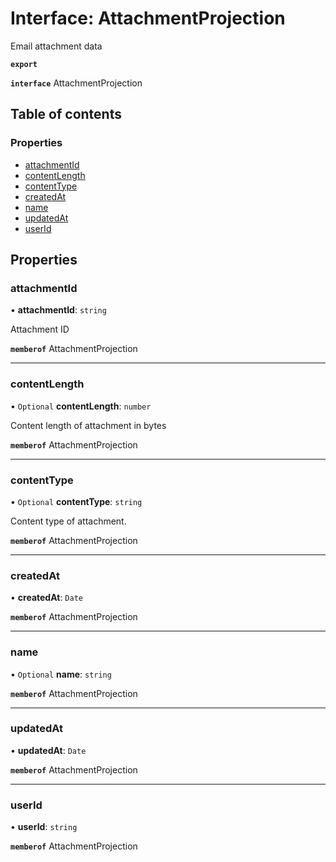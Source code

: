 # Interface: AttachmentProjection

Email attachment data

**`export`**

**`interface`** AttachmentProjection

## Table of contents

### Properties

- [attachmentId](AttachmentProjection.md#attachmentid)
- [contentLength](AttachmentProjection.md#contentlength)
- [contentType](AttachmentProjection.md#contenttype)
- [createdAt](AttachmentProjection.md#createdat)
- [name](AttachmentProjection.md#name)
- [updatedAt](AttachmentProjection.md#updatedat)
- [userId](AttachmentProjection.md#userid)

## Properties

### attachmentId

• **attachmentId**: `string`

Attachment ID

**`memberof`** AttachmentProjection

___

### contentLength

• `Optional` **contentLength**: `number`

Content length of attachment in bytes

**`memberof`** AttachmentProjection

___

### contentType

• `Optional` **contentType**: `string`

Content type of attachment.

**`memberof`** AttachmentProjection

___

### createdAt

• **createdAt**: `Date`

**`memberof`** AttachmentProjection

___

### name

• `Optional` **name**: `string`

**`memberof`** AttachmentProjection

___

### updatedAt

• **updatedAt**: `Date`

**`memberof`** AttachmentProjection

___

### userId

• **userId**: `string`

**`memberof`** AttachmentProjection
